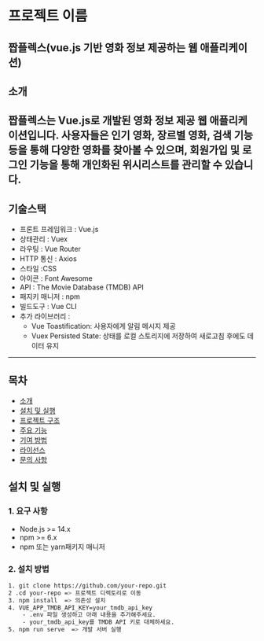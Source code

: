 # 프로젝트 이름
짭플렉스(vue.js 기반 영화 정보 제공하는 웹 애플리케이션)
--------------------------
## 소개
짭플렉스는 Vue.js로 개발된 영화 정보 제공 웹 애플리케이션입니다. 사용자들은 인기 영화, 장르별 영화, 검색 기능 등을 통해 다양한 영화를 찾아볼 수 있으며, 회원가입 및 로그인 기능을 통해 개인화된 위시리스트를 관리할 수 있습니다.
--------------------------
## 기술스택
 - 프론트 프레임워크 : Vue.js
 - 상태관리 : Vuex
 - 라우팅 : Vue Router
 - HTTP 통신 : Axios
 - 스타일  :CSS
 - 아이콘 : Font Awesome
 - API : The Movie Database (TMDB) API
 - 패지키 매니저 : npm
 - 빌드도구 : Vue CLI
 - 추가 라이브러리 :
    - Vue Toastification: 사용자에게 알림 메시지 제공
    - Vuex Persisted State: 상태를 로컬 스토리지에 저장하여 새로고침 후에도 데이터 유지

--------------------------

## 목차
- [소개](#소개)
- [설치 및 실행](#설치-및-실행)
- [프로젝트 구조](#프로젝트-구조)
- [주요 기능](#주요-기능)
- [기여 방법](#기여-방법)
- [라이선스](#라이선스)
- [문의 사항](#문의-사항)

## 설치 및 실행
### 1. 요구 사항
- Node.js >= 14.x
- npm >= 6.x
- npm 또는 yarn패키지 매니저

### 2. 설치 방법
```bash
1. git clone https://github.com/your-repo.git
2 .cd your-repo => 프로젝트 디렉토리로 이동
3. npm install  => 의존성 설치
4. VUE_APP_TMDB_API_KEY=your_tmdb_api_key
    - .env 파일 생성하고 아래 내용을 추가해주세요.
    - your_tmdb_api_key를 TMDB API 키로 대체하세요.
5. npm run serve  => 개발 서버 실행


